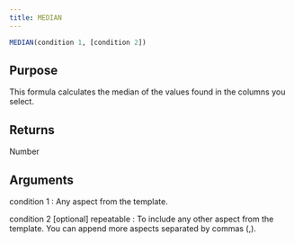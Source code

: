 ```yaml
---
title: MEDIAN
---
```

~~~ sql
MEDIAN(condition 1, [condition 2])
~~~

## Purpose

This formula calculates the median of the values found in the columns you select.

## Returns

Number

## Arguments

condition 1
: Any aspect from the template.

condition 2 [optional] repeatable
: To include any other aspect from the template. You can append more aspects separated by commas (,).